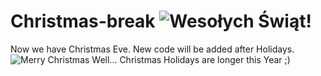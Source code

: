 # Christmas-break ![Wesołych Świąt!](https://cdn.cmc-gallery.pl/static/files/gallery/502/im_g_5863_9732.jpg)
Now we have Christmas Eve. New code will be added after Holidays.
![Merry Christmas](https://www.advatech.pl/wp-content/uploads/2018/12/weso%C5%82ych-%C5%9Bwi%C4%85tt.jpg)
Well... Christmas Holidays are longer this Year ;)
